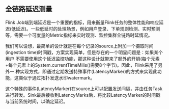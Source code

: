 全链路延迟测量
-------------

Flink Job端到端延迟是一个重要的指标，用来衡量Flink任务的整体性能和响应延迟(低延迟)。一些低延时的处理场景，例如用户登录、下单规则检测、实时预测
等，需要一个可度量的Metric指标来实时观测、监控集群全链路时延情况。

我们可以设想，最简单的设计就是在每个记录的source上附加一个摄取时间(ingestion time)时间戳，方案实现简单，但是存在的一个明显问题是：如果某个用户
不需要使用这个延迟监控功能，那这种设计就带来了额外的开销(每个元素+每个元素上的System.currentTimeMilis()需要8个字节)。因此，Flink采用了另外一
种实现方式，即通过定期发送特殊事件(LatencyMarker)的方式来实现此功能，这类似于通过拓扑发送水印watermark。

这个特殊的事件(LatencyMarker)在source上可以配置发送间隔，并由任务Task进行转发。Sink最后接收到LatencyMarks后，将比较LatencyMarker的时间戳
与当前系统时间，以确定延迟。


